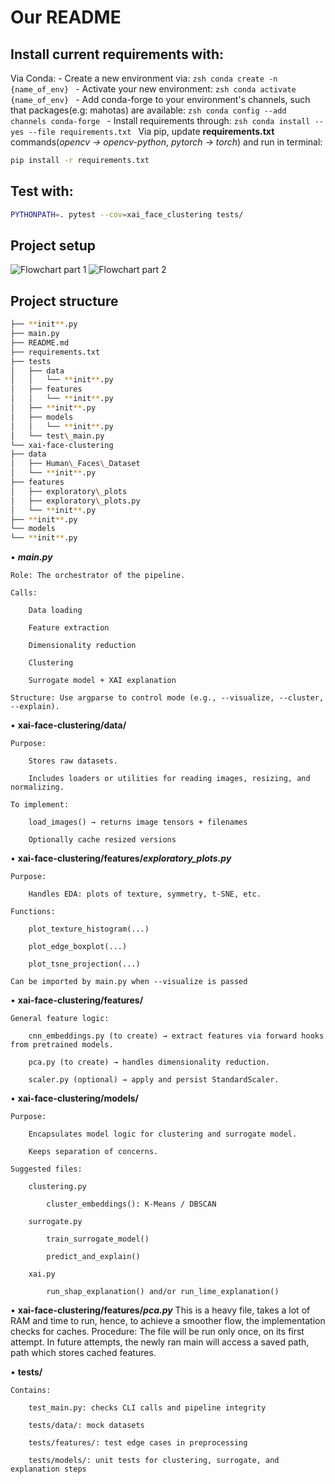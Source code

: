 # Our README

## Install current requirements with:
Via Conda:
    - Create a new environment via:
        ```zsh
        conda create -n {name_of_env}
        ```
    - Activate your new environment:
        ```zsh
        conda activate {name_of_env}
        ```
    - Add conda-forge to your environment's channels, such that packages(e.g: mahotas) are available:
        ```zsh
        conda config --add channels conda-forge
        ```
    - Install requirements through:
    ```zsh
    conda install --yes --file requirements.txt
    ```
Via pip, update **requirements.txt** commands(*opencv -> opencv-python*, *pytorch -> torch*) and run in terminal:
```zsh
pip install -r requirements.txt
```

## Test with:
```zsh
PYTHONPATH=. pytest --cov=xai_face_clustering tests/  
```

## Project setup

![Flowchart part 1](flowchart_1.png "Flowchart part 1")
![Flowchart part 2](flowchart_2.png "Flowchart part 2")

## Project structure

```zsh
├── **init**.py
├── main.py
├── README.md
├── requirements.txt
├── tests
│   ├── data
│   │   └── **init**.py
│   ├── features
│   │   └── **init**.py
│   ├── **init**.py
│   ├── models
│   │   └── **init**.py
│   └── test\_main.py
└── xai-face-clustering
├── data
│   ├── Human\_Faces\_Dataset
│   └── **init**.py
├── features
│   ├── exploratory\_plots
│   ├── exploratory\_plots.py
│   └── **init**.py
├── **init**.py
└── models
└── **init**.py
```

• **_main.py_**

    Role: The orchestrator of the pipeline.

    Calls:

        Data loading

        Feature extraction

        Dimensionality reduction

        Clustering

        Surrogate model + XAI explanation

    Structure: Use argparse to control mode (e.g., --visualize, --cluster, --explain).

• **xai-face-clustering/data/**

    Purpose:

        Stores raw datasets.

        Includes loaders or utilities for reading images, resizing, and normalizing.

    To implement:

        load_images() → returns image tensors + filenames

        Optionally cache resized versions

• **xai-face-clustering/features/_exploratory_plots.py_**

    Purpose:

        Handles EDA: plots of texture, symmetry, t-SNE, etc.

    Functions:

        plot_texture_histogram(...)

        plot_edge_boxplot(...)

        plot_tsne_projection(...)

    Can be imported by main.py when --visualize is passed

• **xai-face-clustering/features/**

    General feature logic:

        cnn_embeddings.py (to create) → extract features via forward hooks from pretrained models.

        pca.py (to create) → handles dimensionality reduction.

        scaler.py (optional) → apply and persist StandardScaler.

• **xai-face-clustering/models/**

    Purpose:

        Encapsulates model logic for clustering and surrogate model.

        Keeps separation of concerns.

    Suggested files:

        clustering.py

            cluster_embeddings(): K-Means / DBSCAN

        surrogate.py

            train_surrogate_model()

            predict_and_explain()

        xai.py

            run_shap_explanation() and/or run_lime_explanation()
• **xai-face-clustering/features/_pca.py_**
    This is a heavy file, takes a lot of RAM and time to run, hence, to achieve a smoother flow, the implementation checks for caches.
    Procedure:
        The file will be run only once, on its first attempt. 
        In future attempts, the newly ran main will access a saved path, path which stores cached features.

• **tests/**

    Contains:

        test_main.py: checks CLI calls and pipeline integrity

        tests/data/: mock datasets

        tests/features/: test edge cases in preprocessing

        tests/models/: unit tests for clustering, surrogate, and explanation steps



<!---
# Applied ML Template 🛠️


**Welcome to Applied Machine Learning!** This template is designed to streamline the development process and boost the quality of your code.

Before getting started with your projects, we encourage you to carefully read the sections below and familiarise yourselves with the proposed tools.

## Prerequisites
Make sure you have the following software and tools installed:

- **PyCharm**: We recommend using PyCharm as your IDE, since it offers a highly tailored experience for Python development. You can get a free student license [here](https://www.jetbrains.com/community/education/#students/).

- **Pipenv**: Pipenv is used for dependency management. This tools enables users to easily create and manage virtual environments. To install Pipenv, use the following command:
    ```bash
    $ pip install --user pipenv
    ```
    For detailed installation instructions, [click here](https://pipenv.pypa.io/en/latest/installation.html).

- **Git LFS**: Instead of committing large files to your repository, you should store and manage them using Git LFS. For installation information, [click here](https://github.com/git-lfs/git-lfs?utm_source=gitlfs_site&utm_medium=installation_link&utm_campaign=gitlfs#installing).

## Getting Started
### Setting up your own repository
1. Fork this repository.
2. Clone your fork locally.
3. Configure a remote pointing to the upstream repository to sync changes between your fork and the original repository.
   ```bash
   git remote add upstream https://github.com/ivopascal/Applied-ML-Template
   ```
   **Don't skip this step.** We might update the original repository, so you should be able to easily pull our changes.
   
   To update your forked repo follow these steps:
   1. `git fetch upstream`
   2. `git rebase upstream/main`
   3. `git push origin main`
      
      Sometimes you may need to use `git push --force origin main`. Only use this flag the first time you push after you rebased, and be careful as you might overwrite your teammates' changes.
### Git LFS
1. Set it up for your user account (only once, not each time you want to use it).
    ```bash
    git lfs install
    ```
2. Select the files that Git LFS should manage. To track all files of a certain type, you can use a wildcard as in the command below.
    ```bash
   git lfs track "*.psd"
    ```
3. Add _.gitattributes_ to the staging area.
    ```bash
    git add .gitattributes
    ```
That's all, you can commit and push as always. The tracked files will be automatically stored with Git LFS.

### Pipenv
This tool is incredibly easy to use. Let's **install** our first package, which you will all need in your projects.

```bash
pipenv install pre-commit
```

After running this command, you will notice that two files were created, namely, _Pipfile_ and _Pipfile.lock_. _Pipfile_ is the configuration file that specifies all the dependencies in your virtual environment.

To **uninstall** a package, you can run the command:
```bash
pipenv uninstall <package-name>
```

To **activate** the virtual environment, run `pipenv shell`. You can now use the environment as you wish. To **deactivate** the environment run the command `exit`.

If you **already have access to a Pipfile**, you can install the dependencies using `pipenv install`.

For a comprehensive list of commands, consult the [official documentation](https://pipenv.pypa.io/en/latest/cli.html).

### Unit testing
You are expected to test your code using unit testing, which is a technique where small individual components of your code are tested in isolation.

An **example** is given in _tests/test_main.py_, which uses the standard _unittest_ Python module to test whether the function _hello_world_ from _main.py_ works as expected.

To run all the tests developed using _unittest_, simply use:
```bash
python -m unittest discover tests
```
If you wish to see additional details, run it in verbose mode:
```bash
python -m unittest discover -v tests
```

### Pre-commit
Another good coding practice is using pre-commit hooks. This is used to inspect the code before committing to ensure it matches your standards.

In this course, we will be using two hooks (already configured in _.pre-commit-config.yaml_):
- Unit testing
- Flake8 (checks your code for errors, styling issues and complexity)

Since we have already configured the hooks, all you need to do is run:
```bash
pre-commit install
```
Now `pre-commit` will automatically run whenever you want to commit something to the repository.

## Get Coding
You are now ready to start working on your projects.

We recommend following the same folder structure as in the original repository. This will make it easier for you to have cleaner and consistent code, and easier for us to follow your progress and help you.

Your repository should look something like this:
```bash
├───data  # Stores .csv
├───models  # Stores .pkl
├───notebooks  # Contains experimental .ipynbs
├───project_name
│   ├───data  # For data processing, not storing .csv
│   ├───features
│   └───models  # For model creation, not storing .pkl
├───reports
├───tests
│   ├───data
│   ├───features
│   └───models
├───.gitignore
├───.pre-commit-config.yaml
├───main.py
├───train_model.py
├───Pipfile
├───Pipfile.lock
├───README.md
```

**Good luck and happy coding! 🚀**
-->

